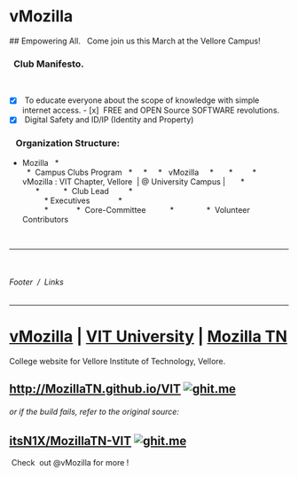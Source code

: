 # vMozilla 
## Empowering All.
 
Come join us this March at the Vellore Campus!
 
 
###    Club Manifesto. 
 
- [x]  To educate everyone about the scope of knowledge with simple internet access.
- [x]  FREE and OPEN Source SOFTWARE revolutions.
- [x]  Digital Safety and ID/IP (Identity and Property)
 
###    Organization Structure:
 
*  Mozilla 
   *  
   *  Campus Clubs Program
   *  
   *
     *   vMozilla 
     *   
     *  
       *   vMozilla : VIT Chapter, Vellore  | @ University Campus | 
       *  
       *   
         *  Club Lead 
         *  
           * Executives  
           *  
           *
             *  Core-Committee 
             *  
             *  Volunteer Contributors 
             
           
         
 
 
----
 
######  Footer  /  Links 

----


# [vMozilla](http://www.github.com/vMozilla) | [VIT University](http://www.github.com/VITUni) | [Mozilla TN](http://github.com/mozillatn) 
College website for Vellore Institute of Technology, Vellore. 
## <http://MozillaTN.github.io/VIT> [![ghit.me](https://ghit.me/badge.svg?repo=MozillaTN/VIT)](https://ghit.me/repo/MozillaTN/VIT)

###### or if the build fails, refer to the original source:
## [itsN1X/MozillaTN-VIT](https://itsn1x.github.io/MozillaTN-VIT/) [![ghit.me](https://ghit.me/badge.svg?repo=itsn1x/MozillaTN-VIT)](https://ghit.me/repo/itsn1x/MozillaTN-VIT)
 Check  out @vMozilla for more !
